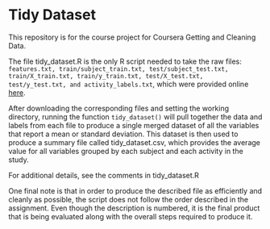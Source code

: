 Tidy Dataset
===================

This repository is for the course project for Coursera Getting and Cleaning Data.

The file tidy_dataset.R is the only R script needed to take the raw files: `features.txt, train/subject_train.txt, test/subject_test.txt, train/X_train.txt, train/y_train.txt, test/X_test.txt, test/y_test.txt, and activity_labels.txt`, which were provided online [here](https://d396qusza40orc.cloudfront.net/getdata%2Fprojectfiles%2FUCI%20HAR%20Dataset.zip).

After downloading the corresponding files and setting the working directory, running the function `tidy_dataset()` will pull together the data and labels from each file to produce a single merged dataset of all the variables that report a mean or standard deviation. This dataset is then used to produce a summary file called tidy_dataset.csv, which provides the average value for all variables grouped by each subject and each activity in the study.

For additional details, see the comments in tidy_dataset.R

One final note is that in order to produce the described file as efficiently and cleanly as possible, the script does not follow the order described in the assignment. Even though the description is numbered, it is the final product that is being evaluated along with the overall steps required to produce it.